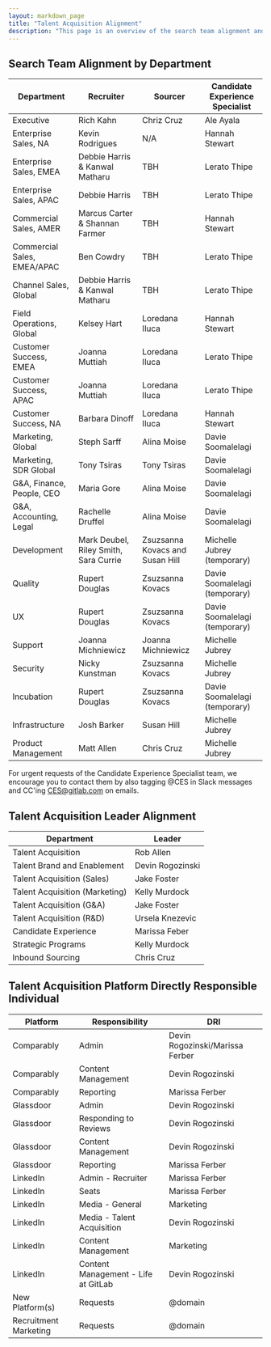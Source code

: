 ```yaml
---
layout: markdown_page
title: "Talent Acquisition Alignment"
description: "This page is an overview of the search team alignment and the talent acquisition platform directly responsible individual in talent acquisition operations and talent brand."
---
```


## Search Team Alignment by Department

| Department                    | Recruiter       | Sourcer     | Candidate Experience Specialist    |
|--------------------------|-----------------|-----------------|-------------------------------------|
| Executive          | Rich Kahn   | Chriz Cruz | Ale Ayala |
| Enterprise Sales, NA | Kevin Rodrigues |  N/A | Hannah Stewart |
| Enterprise Sales, EMEA | Debbie Harris & Kanwal Matharu |  TBH | Lerato Thipe |
| Enterprise Sales, APAC | Debbie Harris |  TBH | Lerato Thipe |
| Commercial Sales,	AMER | Marcus Carter & Shannan Farmer | TBH  | Hannah Stewart |
| Commercial Sales,	EMEA/APAC | Ben Cowdry | TBH  | Lerato Thipe |
| Channel Sales, Global | Debbie Harris & Kanwal Matharu |  TBH | Lerato Thipe |
| Field Operations,	Global | Kelsey Hart | Loredana Iluca | Hannah Stewart |
| Customer Success, EMEA | Joanna Muttiah | Loredana Iluca | Lerato Thipe |
| Customer Success, APAC | Joanna Muttiah | Loredana Iluca | Lerato Thipe |
| Customer Success, NA | Barbara Dinoff | Loredana Iluca | Hannah Stewart |
| Marketing, Global | Steph Sarff   | Alina Moise | Davie Soomalelagi |
| Marketing, SDR Global | Tony Tsiras | Tony Tsiras| Davie Soomalelagi |
| G&A, Finance, People, CEO | Maria Gore | Alina Moise | Davie Soomalelagi |
| G&A, Accounting, Legal | Rachelle Druffel | Alina Moise | Davie Soomalelagi |
| Development | Mark Deubel, Riley Smith, Sara Currie | Zsuzsanna Kovacs and Susan Hill | Michelle Jubrey (temporary) |
| Quality | Rupert Douglas   | Zsuzsanna Kovacs | Davie Soomalelagi (temporary) |
| UX  | Rupert Douglas   | Zsuzsanna Kovacs  | Davie Soomalelagi (temporary) |
| Support | Joanna Michniewicz  |  Joanna Michniewicz | Michelle Jubrey |
| Security | Nicky Kunstman |  Zsuzsanna Kovacs | Michelle Jubrey |
| Incubation | Rupert Douglas  |  Zsuzsanna Kovacs | Davie Soomalelagi (temporary) |
| Infrastructure   | Josh Barker  | Susan Hill | Michelle Jubrey |
| Product Management  | Matt Allen | Chris Cruz | Michelle Jubrey |

For urgent requests of the Candidate Experience Specialist team, we encourage you to contact them by also tagging @CES in Slack messages and CC'ing CES@gitlab.com on emails. 

## Talent Acquisition Leader Alignment

| Department                    | Leader      | 
|--------------------------|-----------------|
| Talent Acquisition         | Rob Allen |
| Talent Brand and Enablement | Devin Rogozinski |
| Talent Acquisition (Sales) | Jake Foster|
| Talent Acquisition (Marketing) | Kelly Murdock |
| Talent Acquisition (G&A) | Jake Foster |
| Talent Acquisition (R&D) | Ursela Knezevic |
| Candidate Experience | Marissa Feber |
| Strategic Programs | Kelly Murdock |
| Inbound Sourcing | Chris Cruz |

## Talent Acquisition Platform Directly Responsible Individual

| Platform                    | Responsibility        | DRI     |
|--------------------------|-----------------|-----------------|
| Comparably | Admin  | Devin Rogozinski/Marissa Ferber |
| Comparably | Content Management | Devin Rogozinski |
| Comparably | Reporting | Marissa Ferber |
| Glassdoor | Admin  | Devin Rogozinski |
| Glassdoor | Responding to Reviews  | Devin Rogozinski |
| Glassdoor | Content Management | Devin Rogozinski |
| Glassdoor | Reporting | Marissa Ferber |
| LinkedIn | Admin - Recruiter  | Marissa Ferber |
| LinkedIn | Seats | Marissa Ferber |
| LinkedIn | Media - General | Marketing |
| LinkedIn | Media - Talent Acquisition | Devin Rogozinski |
| LinkedIn | Content Management | Marketing |
| LinkedIn | Content Management - Life at GitLab | Devin Rogozinski |
| New Platform(s) | Requests | @domain |
| Recruitment Marketing  | Requests | @domain |
